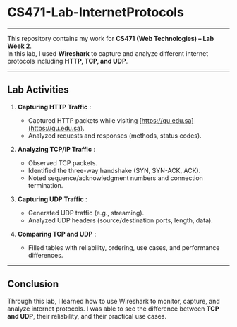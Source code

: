 # CS471-Lab-InternetProtocols
---
This repository contains my work for **CS471 (Web Technologies) – Lab Week 2**.  
In this lab, I used **Wireshark** to capture and analyze different internet protocols including **HTTP, TCP, and UDP**.  

---
## Lab Activities
1. **Capturing HTTP Traffic** :
    - Captured HTTP packets while visiting [https://qu.edu.sa](https://qu.edu.sa).  
   - Analyzed requests and responses (methods, status codes).  

3. **Analyzing TCP/IP Traffic** :
   - Observed TCP packets.  
   - Identified the three-way handshake (SYN, SYN-ACK, ACK).  
   - Noted sequence/acknowledgment numbers and connection termination.  

4. **Capturing UDP Traffic** :
   - Generated UDP traffic (e.g., streaming).  
   - Analyzed UDP headers (source/destination ports, length, data).  

5. **Comparing TCP and UDP** :
   - Filled tables with reliability, ordering, use cases, and performance differences.

---
## Conclusion
Through this lab, I learned how to use Wireshark to monitor, capture, and analyze internet protocols. I was able to see the difference between **TCP and UDP**, their reliability, and their practical use cases.  

